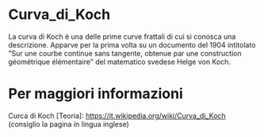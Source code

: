 # Curva_di_Koch
La curva di Koch è una delle prime curve frattali di cui si conosca una descrizione. Apparve per la prima volta su un documento del 1904 intitolato "Sur une courbe continue sans tangente, obtenue par une construction géométrique élémentaire" del matematico svedese Helge von Koch.

# Per maggiori informazioni
Curca di Koch [Teoria]: https://it.wikipedia.org/wiki/Curva_di_Koch (consiglio la pagina in lingua inglese)
